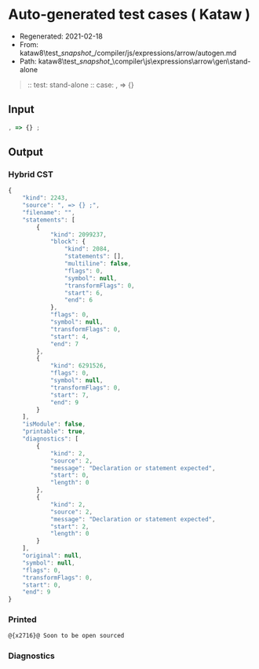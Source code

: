 # Auto-generated test cases ( Kataw )
- Regenerated: 2021-02-18
- From: kataw8\test\__snapshot__/compiler/js/expressions/arrow/autogen.md
- Path: kataw8\test\__snapshot__\compiler\js\expressions\arrow\gen\stand-alone
> :: test: stand-alone
> :: case: , => {}
## Input

`````js
, => {} ;
`````

## Output

### Hybrid CST

```javascript
{
    "kind": 2243,
    "source": ", => {} ;",
    "filename": "",
    "statements": [
        {
            "kind": 2099237,
            "block": {
                "kind": 2084,
                "statements": [],
                "multiline": false,
                "flags": 0,
                "symbol": null,
                "transformFlags": 0,
                "start": 6,
                "end": 6
            },
            "flags": 0,
            "symbol": null,
            "transformFlags": 0,
            "start": 4,
            "end": 7
        },
        {
            "kind": 6291526,
            "flags": 0,
            "symbol": null,
            "transformFlags": 0,
            "start": 7,
            "end": 9
        }
    ],
    "isModule": false,
    "printable": true,
    "diagnostics": [
        {
            "kind": 2,
            "source": 2,
            "message": "Declaration or statement expected",
            "start": 0,
            "length": 0
        },
        {
            "kind": 2,
            "source": 2,
            "message": "Declaration or statement expected",
            "start": 2,
            "length": 0
        }
    ],
    "original": null,
    "symbol": null,
    "flags": 0,
    "transformFlags": 0,
    "start": 0,
    "end": 9
}
```

### Printed

```javascript
@{x2716}@ Soon to be open sourced
```

### Diagnostics

```javascript

```

